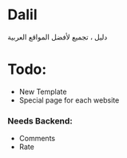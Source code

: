 # Dalil
دليل ، تجميع لأفضل المواقع العربية
# Todo:
* New Template
* Special page for each website
### Needs Backend:
* Comments
* Rate
